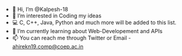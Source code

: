 - 👋 Hi, I’m @Kalpesh-18
- 👀 I’m interested in Coding my ideas
- 💻 C, C++, Java, Python and much more will be added to this list.
- 🌱 I’m currently learning about Web-Developement and APIs
- 📫 You can reach me through Twitter or Email - ahirekn19.comp@coep.ac.in

<!---
Kalpesh-18/Kalpesh-18 is a ✨ special ✨ repository because its `README.md` (this file) appears on your GitHub profile.
You can click the Preview link to take a look at your changes.
--->
